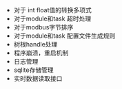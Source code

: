 - 对于 int float值的转换多项式
- 对于module和task 超时处理
- 对于modbus字节排序
- 对于module和task 配置文件生成规则
- 树根handle处理
- 程序崩溃，重启机制
- 日志管理
- sqlite存储管理
- 实时数据读取接口
